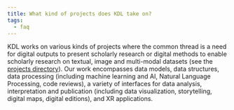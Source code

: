 ```yaml
---
title: What kind of projects does KDL take on?
tags:
  - faq
---
```


KDL works on various kinds of projects where the common thread is a need for digital outputs to present scholarly research or digital methods to enable scholarly research on textual, image and multi-modal datasets (see the [projects directory](/projects/)). Our work encompasses data models, data structures, data processing (including machine learning and AI, Natural Language Processing, code reviews), a variety of interfaces for data analysis, interpretation and publication (including data visualization, storytelling, digital maps, digital editions), and XR applications.
